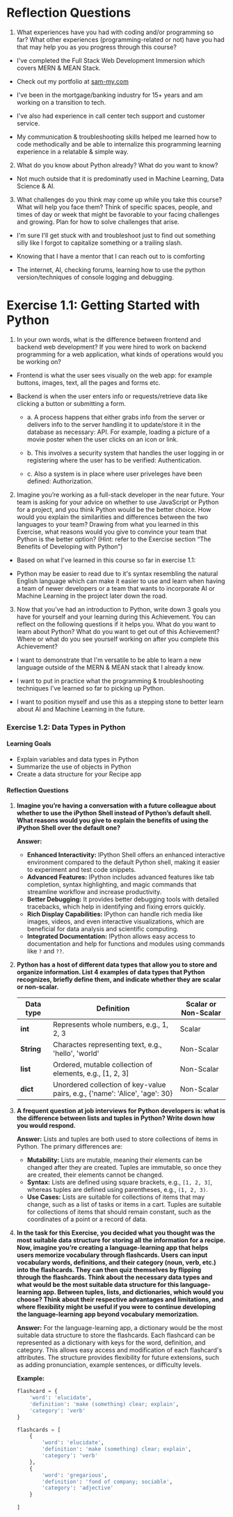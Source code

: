 # Reflection Questions

1. What experiences have you had with coding and/or programming so far? What other experiences (programming-related or not) have you had that may help you as you progress through this course?

- I've completed the Full Stack Web Development Immersion which covers MERN & MEAN Stack. 
  
- Check out my portfolio at [sam-my.com](http://sam-my.com)

- I've been in the mortgage/banking industry for 15+ years and am working on a transition to tech.

- I've also had experience in call center tech support and customer service.

- My communication & troubleshooting skills helped me learned how to code methodically and be able to internalize this programming learning experience in a relatable & simple way. 

2. What do you know about Python already? What do you want to know?

- Not much outside that it is predominatly used in Machine Learning, Data Science & AI. 

3. What challenges do you think may come up while you take this course? What will help you face them? Think of specific spaces, people, and times of day or week that might be favorable to your facing challenges and growing. Plan for how to solve challenges that arise.

- I'm sure I'll get stuck with and troubleshoot just to find out something silly like I forgot to capitalize something or a trailing slash. 

- Knowing that I have a mentor that I can reach out to is comforting
- The internet, AI, checking forums, learning how to use the python version/techniques of console logging and debugging.   

# Exercise 1.1: Getting Started with Python 

1.	In your own words, what is the difference between frontend and backend web development? If you were hired to work on backend programming for a web application, what kinds of operations would you be working on?

- Frontend is what the user sees visually on the web app: for example buttons, images, text, all the pages and forms etc. 

- Backend is when the user enters info or requests/retrieve data like clicking a button or submitting a form. 
   -  a. A process happens that either grabs info from the server or delivers info to the server handling it to update/store it in the database as necessary: API. For example, loading a picture of a movie poster when the user clicks on an icon or link. 
  
   - b. This involves a security system that handles the user logging in or registering where the user has to be verified: Authentication. 
  
   - c. Also a system is in place where user priveleges have been defined: Authorization.  

2.	Imagine you’re working as a full-stack developer in the near future. Your team is asking for your advice on whether to use JavaScript or Python for a project, and you think Python would be the better choice. How would you explain the similarities and differences between the two languages to your team? Drawing from what you learned in this Exercise, what reasons would you give to convince your team that Python is the better option? 
(Hint: refer to the Exercise section “The Benefits of Developing with Python”)

- Based on what I've learned in this course so far in exercise 1.1: 
  
- Python may be easier to read due to it's syntax resembling the natural English language which can make it easier to use and learn when having a team of newer developers or a team that wants to incorporate AI or Machine Learning in the project later down the road.  

3.	Now that you’ve had an introduction to Python, write down 3 goals you have for yourself and your learning during this Achievement. You can reflect on the following questions if it helps you. What do you want to learn about Python? What do you want to get out of this Achievement? Where or what do you see yourself working on after you complete this Achievement?

- I want to demonstrate that I'm versatile to be able to learn a new language outside of the MERN & MEAN stack that I already know. 

- I want to put in practice what the programming & troubleshooting techniques I've learned so far to picking up Python. 

- I want to position myself and use this as a stepping stone to better learn about AI and Machine Learning in the future.

### Exercise 1.2: Data Types in Python

#### Learning Goals

- Explain variables and data types in Python
- Summarize the use of objects in Python
- Create a data structure for your Recipe app

#### Reflection Questions

1. **Imagine you’re having a conversation with a future colleague about whether to use the iPython Shell instead of Python’s default shell. What reasons would you give to explain the benefits of using the iPython Shell over the default one?**

   **Answer:** 
   - **Enhanced Interactivity:** IPython Shell offers an enhanced interactive environment compared to the default Python shell, making it easier to experiment and test code snippets.
   - **Advanced Features:** IPython includes advanced features like tab completion, syntax highlighting, and magic commands that streamline workflow and increase productivity.
   - **Better Debugging:** It provides better debugging tools with detailed tracebacks, which help in identifying and fixing errors quickly.
   - **Rich Display Capabilities:** IPython can handle rich media like images, videos, and even interactive visualizations, which are beneficial for data analysis and scientific computing.
   - **Integrated Documentation:** IPython allows easy access to documentation and help for functions and modules using commands like `?` and `??`.

2. **Python has a host of different data types that allow you to store and organize information. List 4 examples of data types that Python recognizes, briefly define them, and indicate whether they are scalar or non-scalar.**

   | Data type   | Definition                                                                 | Scalar or Non-Scalar |
   |-------------|---------------------------------------------------------------------------|----------------------|
   | **int**     | Represents whole numbers, e.g., 1, 2, 3                                  | Scalar               |
   | **String**   | Charactes representing text, e.g., 'hello', 'world'                  | Non-Scalar               |
   | **list**    | Ordered, mutable collection of elements, e.g., [1, 2, 3]                  | Non-Scalar           |
   | **dict**    | Unordered collection of key-value pairs, e.g., {'name': 'Alice', 'age': 30}| Non-Scalar           |

3. **A frequent question at job interviews for Python developers is: what is the difference between lists and tuples in Python? Write down how you would respond.**

   **Answer:** 
   Lists and tuples are both used to store collections of items in Python. The primary differences are:
   - **Mutability:** Lists are mutable, meaning their elements can be changed after they are created. Tuples are immutable, so once they are created, their elements cannot be changed.
   - **Syntax:** Lists are defined using square brackets, e.g., `[1, 2, 3]`, whereas tuples are defined using parentheses, e.g., `(1, 2, 3)`.
   - **Use Cases:** Lists are suitable for collections of items that may change, such as a list of tasks or items in a cart. Tuples are suitable for collections of items that should remain constant, such as the coordinates of a point or a record of data.

4. **In the task for this Exercise, you decided what you thought was the most suitable data structure for storing all the information for a recipe. Now, imagine you’re creating a language-learning app that helps users memorize vocabulary through flashcards. Users can input vocabulary words, definitions, and their category (noun, verb, etc.) into the flashcards. They can then quiz themselves by flipping through the flashcards. Think about the necessary data types and what would be the most suitable data structure for this language-learning app. Between tuples, lists, and dictionaries, which would you choose? Think about their respective advantages and limitations, and where flexibility might be useful if you were to continue developing the language-learning app beyond vocabulary memorization.**

   **Answer:** 
   For the language-learning app, a dictionary would be the most suitable data structure to store the flashcards. Each flashcard can be represented as a dictionary with keys for the word, definition, and category. This allows easy access and modification of each flashcard's attributes. The structure provides flexibility for future extensions, such as adding pronunciation, example sentences, or difficulty levels.

   **Example:**
   ```python
   flashcard = {
       'word': 'elucidate',
       'definition': 'make (something) clear; explain',
       'category': 'verb'
   }

   flashcards = [
       {
           'word': 'elucidate',
           'definition': 'make (something) clear; explain',
           'category': 'verb'
       },
       {
           'word': 'gregarious',
           'definition': 'fond of company; sociable',
           'category': 'adjective'
       }
       
   ]
